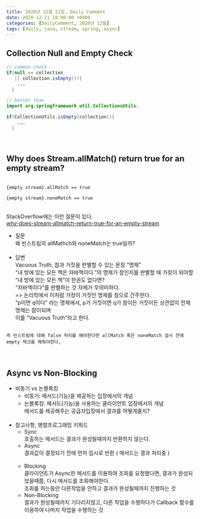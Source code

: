 ```yaml
---
title: 2020년 12월 21일, Daily Comment
date: 2020-12-21 18:00:00 +0900
categories: [DailyComment, 2020년 12월]
tags: [daily, java, stream, spring, async]
---
```


## Collection Null and Empty Check
```java
// common check
if(null == collection
   || collection.isEmpty()){
	...
  }
```

```java
// better than
import org.springframework.util.CollectionsUtils;

if(CollectionUtils.isEmpty(collection)){
	...
  }
```
<br>


## Why does Stream.allMatch() return true for an empty stream?
<code>
{empty stream}.allMatch == true<br>
{empty stream}.noneMatch == true
</code><br>

StackOverflow에는 이런 질문이 있다.<br>
<a href="https://stackoverflow.com/questions/30223079/why-does-stream-allmatch-return-true-for-an-empty-stream/30223427#30223427">
  why-does-stream-allmatch-return-true-for-an-empty-stream
</a><br>

* 질문<br>
  왜 빈스트림의 allMathch와 noneMatch는 true일까?<br><br>
* 답변<br>
  Vacuous Truth, 참과 거짓을 판별할 수 있는 문장 “명제”<br>
  “내 방에 있는 모든 책은 자바책이다.”의 명제가 참인지를 판별할 때 가정이 되야할 “내 방에 있는 모든 책”이 한권도 없다면?<br>
  “자바책이다”를 판별하는 것 자체가 무의미하다.<br>
  => 논리학에서 이처럼 가정이 거짓인 명제를 참으로 간주한다.<br>
  “p이면 q이다” 라는 명제에서, p가 거짓이면 q가 참이든 거짓이든 상관없이 전체 명제는 참이되며<br>
  이를 “Vacuous Truth”라고 한다.<br>

<code>
즉 빈스트림에 대해 false 처리를 해야한다면 allMatch 혹은 noneMatch 검사 전에 empty 체크를 해줘야한다,
</code><br><br>


## Async vs Non-Blocking
* 비동기 vs 논블록킹<br>
  * 비동기: 메서드(기능)을 제공하는 입장에서의 개념<br>
  * 논블록킹: 메서드(기능)을 사용하는 클라이언트 입장에서의 개념<br>
    메서드를 제공해주는 공급자입장에서 결과를 어떻게줄지?
    <br><br>
* 참고사항, 병렬프로그래밍 키워드
  * Sync<br>
    호출하는 메서드는 결과가 완성될때까지 반환하지 않는다.<br>
  * Async<br>
    결과값이 결정되기 전에 먼저 임시로 반환 ( 메서드는 결과 처리중 )<br>
    <br>
  * Blocking<br>
    클라이언트가 Async한 메서드를 이용하여 조회를 요청했다면, 결과가 완성되었을때쯤, 다시 메서드를 조회해야한다.<br>
    조회를 하는동안 다른작업을 안하고 결과가 완성될때까지 진행하는 것<br>
  * Non-Blocking<br>
    결과가 완성될때까지 기다리지않고, 다른 작업을 수행하다가 Callback 함수를 이용하여 나머지 작업을 수행하는 것
